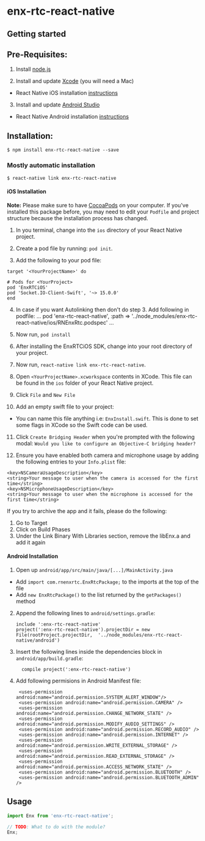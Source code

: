 # enx-rtc-react-native

## Getting started

## Pre-Requisites:

1. Install [node.js](https://nodejs.org/)

2. Install and update [Xcode](https://developer.apple.com/xcode/) (you will need a Mac)
* React Native iOS installation [instructions](https://facebook.github.io/react-native/docs/getting-started.html)

3. Install and update [Android Studio](https://developer.android.com/studio/index.html)
* React Native Android installation [instructions](https://facebook.github.io/react-native/docs/getting-started.html)

## Installation:

`$ npm install enx-rtc-react-native --save`

### Mostly automatic installation

`$ react-native link enx-rtc-react-native`


#### iOS Installation
**Note:** Please make sure to have [CocoaPods](https://cocoapods.org/) on your computer.
If you've installed this package before, you may need to edit your `Podfile` and project structure because the installation process has changed.
1. In you terminal, change into the `ios` directory of your React Native project.

2. Create a pod file by running: `pod init`.

3. Add the following to your pod file:

```
target '<YourProjectName>' do

# Pods for <YourProject>
pod 'EnxRTCiOS'
pod 'Socket.IO-Client-Swift', '~> 15.0.0'
end

```
4. In case if you want Autolinking then don't do step 3. Add following in podfile:
      ...
      pod 'enx-rtc-react-native', :path => '../node_modules/enx-rtc-react-native/ios/RNEnxRtc.podspec'
      ...
      
5. Now run, `pod install`

6. After installing the EnxRTCiOS  SDK, change into your root directory of your project.

7. Now run, `react-native link enx-rtc-react-native`.

8. Open `<YourProjectName>.xcworkspace` contents in XCode. This file can be found in the `ios` folder of your React Native project. 

9. Click `File` and `New File`

10. Add an empty swift file to your project:
* You can name this file anything i.e: `EnxInstall.swift`. This is done to set some flags in XCode so the Swift code can be used.

11. Click `Create Bridging Header` when you're prompted with the following modal: `Would you like to configure an Objective-C bridging header?`

12. Ensure you have enabled both camera and microphone usage by adding the following entries to your `Info.plist` file:

```
<key>NSCameraUsageDescription</key>
<string>Your message to user when the camera is accessed for the first time</string>
<key>NSMicrophoneUsageDescription</key>
<string>Your message to user when the microphone is accessed for the first time</string>
```

If you try to archive the app and it fails, please do the following:

1. Go to Target
2. Click on Build Phases
3. Under the Link Binary With Libraries section, remove the libEnx.a and add it again 


#### Android Installation

1. Open up `android/app/src/main/java/[...]/MainActivity.java`
  - Add `import com.rnenxrtc.EnxRtcPackage;` to the imports at the top of the file
  - Add `new EnxRtcPackage()` to the list returned by the `getPackages()` method
2. Append the following lines to `android/settings.gradle`:
  	```
  	include ':enx-rtc-react-native'
  	project(':enx-rtc-react-native').projectDir = new File(rootProject.projectDir, 	'../node_modules/enx-rtc-react-native/android')
  	```
3. Insert the following lines inside the dependencies block in `android/app/build.gradle`:
  	```
      compile project(':enx-rtc-react-native')
  	```
4. Add following permisions in Android Manifest file:

        <uses-permission android:name="android.permission.SYSTEM_ALERT_WINDOW"/>
        <uses-permission android:name="android.permission.CAMERA" />
        <uses-permission android:name="android.permission.CHANGE_NETWORK_STATE" />
        <uses-permission android:name="android.permission.MODIFY_AUDIO_SETTINGS" />
        <uses-permission android:name="android.permission.RECORD_AUDIO" />
        <uses-permission android:name="android.permission.INTERNET" />
        <uses-permission android:name="android.permission.WRITE_EXTERNAL_STORAGE" />
        <uses-permission android:name="android.permission.READ_EXTERNAL_STORAGE" />
        <uses-permission android:name="android.permission.ACCESS_NETWORK_STATE" />
        <uses-permission android:name="android.permission.BLUETOOTH" />
        <uses-permission android:name="android.permission.BLUETOOTH_ADMIN" />
		
## Usage
```javascript
import Enx from 'enx-rtc-react-native';

// TODO: What to do with the module?
Enx;
```
  
